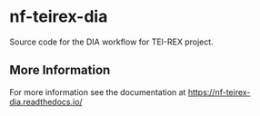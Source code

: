 # nf-teirex-dia
Source code for the DIA workflow for TEI-REX project.

## More Information
For more information see the documentation at https://nf-teirex-dia.readthedocs.io/
